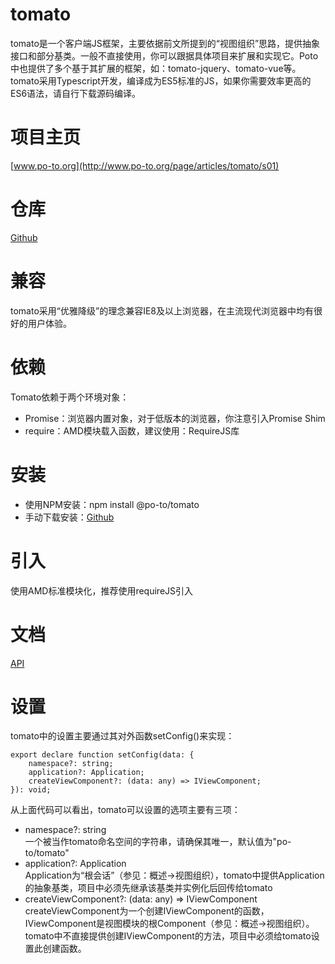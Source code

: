 # tomato
tomato是一个客户端JS框架，主要依据前文所提到的“视图组织”思路，提供抽象接口和部分基类。一般不直接使用，你可以跟据具体项目来扩展和实现它。Poto中也提供了多个基于其扩展的框架，如：tomato-jquery、tomato-vue等。tomato采用Typescript开发，编译成为ES5标准的JS，如果你需要效率更高的ES6语法，请自行下载源码编译。

# 项目主页
[www.po-to.org](http://www.po-to.org/page/articles/tomato/s01)

# 仓库
[Github](https://github.com/po-to/tomato)

# 兼容
tomato采用“优雅降级”的理念兼容IE8及以上浏览器，在主流现代浏览器中均有很好的用户体验。 

# 依赖
Tomato依赖于两个环境对象：
- Promise：浏览器内置对象，对于低版本的浏览器，你注意引入Promise Shim
- require：AMD模块载入函数，建议使用：RequireJS库

# 安装
- 使用NPM安装：npm install @po-to/tomato
- 手动下载安装：[Github](https://github.com/po-to/tomato)

# 引入
使用AMD标准模块化，推荐使用requireJS引入

# 文档
[API](http://www.po-to.org/static/api/tomato)

# 设置
tomato中的设置主要通过其对外函数setConfig()来实现：
```
export declare function setConfig(data: {
    namespace?: string;
    application?: Application;
    createViewComponent?: (data: any) => IViewComponent;
}): void;
```
从上面代码可以看出，tomato可以设置的选项主要有三项：
- namespace?: string   
一个被当作tomato命名空间的字符串，请确保其唯一，默认值为"po-to/tomato"
- application?: Application   
Application为“根会话”（参见：概述->视图组织），tomato中提供Application的抽象基类，项目中必须先继承该基类并实例化后回传给tomato
- createViewComponent?: (data: any) => IViewComponent   
createViewComponent为一个创建IViewComponent的函数，IViewComponent是视图模块的根Component（参见：概述->视图组织）。tomato中不直接提供创建IViewComponent的方法，项目中必须给tomato设置此创建函数。